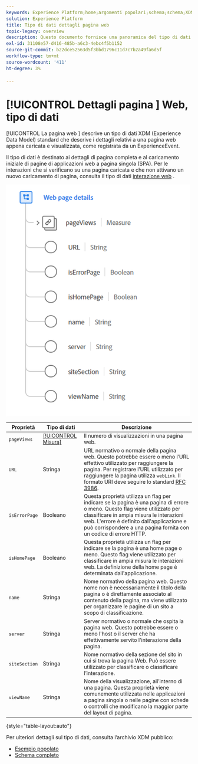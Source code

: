 ```yaml
---
keywords: Experience Platform;home;argomenti popolari;schema;schema;XDM;campi;schemi;schemi;dettagli pagina web;tipo di dati;tipo di dati;tipo di dati;tipo di dati;pagina web
solution: Experience Platform
title: Tipo di dati dettagli pagina web
topic-legacy: overview
description: Questo documento fornisce una panoramica del tipo di dati Experience Data Model (XDM) per i dettagli della pagina web.
exl-id: 31108e57-d416-485b-a6c3-4ebc4f5b1152
source-git-commit: b22dce52563d5f3bbd1796c11d7c7b2a49fa6d5f
workflow-type: tm+mt
source-wordcount: '411'
ht-degree: 3%

---
```


# [!UICONTROL Dettagli pagina ] Web, tipo di dati

[!UICONTROL La pagina web ] descrive un tipo di dati XDM (Experience Data Model) standard che descrive i dettagli relativi a una pagina web appena caricata e visualizzata, come registrata da un ExperienceEvent.

Il tipo di dati è destinato ai dettagli di pagina completa e al caricamento iniziale di pagine di applicazioni web a pagina singola (SPA). Per le interazioni che si verificano su una pagina caricata e che non attivano un nuovo caricamento di pagina, consulta il tipo di dati [interazione web](./web-interaction.md) .

<img src="../images/data-types/web-page-details.PNG" width="500" /><br />

| Proprietà | Tipo di dati | Descrizione |
| --- | --- | --- |
| `pageViews` | [[!UICONTROL Misura]](./measure.md) | Il numero di visualizzazioni in una pagina web. |
| `URL` | Stringa | URL normativo o normale della pagina web. Questo potrebbe essere o meno l’URL effettivo utilizzato per raggiungere la pagina. Per registrare l’URL utilizzato per raggiungere la pagina utilizza `webLink`. Il formato URI deve seguire lo standard [RFC 3986](https://tools.ietf.org/html/rfc3986). |
| `isErrorPage` | Booleano | Questa proprietà utilizza un flag per indicare se la pagina è una pagina di errore o meno. Questo flag viene utilizzato per classificare in ampia misura le interazioni web. L&#39;errore è definito dall&#39;applicazione e può corrispondere a una pagina fornita con un codice di errore HTTP. |
| `isHomePage` | Booleano | Questa proprietà utilizza un flag per indicare se la pagina è una home page o meno. Questo flag viene utilizzato per classificare in ampia misura le interazioni web. La definizione della home page è determinata dall&#39;applicazione. |
| `name` | Stringa | Nome normativo della pagina web. Questo nome non è necessariamente il titolo della pagina o è direttamente associato al contenuto della pagina, ma viene utilizzato per organizzare le pagine di un sito a scopo di classificazione. |
| `server` | Stringa | Server normativo o normale che ospita la pagina web. Questo potrebbe essere o meno l&#39;host o il server che ha effettivamente servito l&#39;interazione della pagina. |
| `siteSection` | Stringa | Nome normativo della sezione del sito in cui si trova la pagina Web. Può essere utilizzato per classificare o classificare l’interazione. |
| `viewName` | Stringa | Nome della visualizzazione, all’interno di una pagina. Questa proprietà viene comunemente utilizzata nelle applicazioni a pagina singola o nelle pagine con schede o controlli che modificano la maggior parte del layout di pagina. |

{style=&quot;table-layout:auto&quot;}

Per ulteriori dettagli sul tipo di dati, consulta l’archivio XDM pubblico:

* [Esempio popolato](https://github.com/adobe/xdm/blob/master/components/datatypes/web/webpagedetails.example.2.json)
* [Schema completo](https://github.com/adobe/xdm/blob/master/components/datatypes/web/webpagedetails.schema.json)
